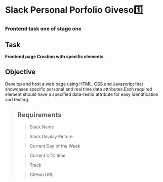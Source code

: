 # Slack Personal Porfolio Giveso1️⃣
### Frontend task one of stage one

## Task
**Frontend page Creation with specific elements**
## Objective
Develop and host a web page using HTML, CSS and Javascript that showcases specific personal and real time data attributes.Each required element should have a specified data-testid attribute for easy identification and testing.
> ## Requirements

> > Slack Name

> > Slack Display Picture

> > Current Day of the Week

> > Current UTC time

> > Track
  
> > GitHub URL
